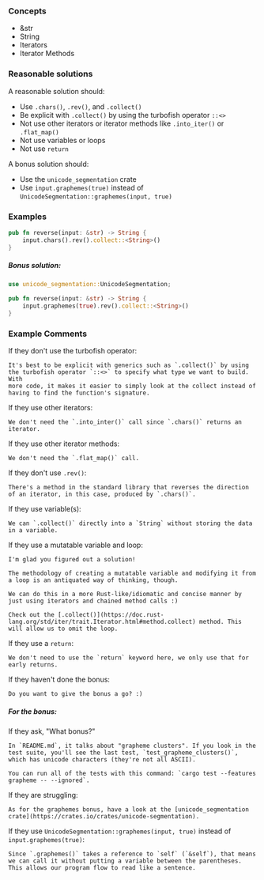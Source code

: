 ### Concepts

- &str
- String
- Iterators
- Iterator Methods

### Reasonable solutions

A reasonable solution should:

- Use `.chars()`, `.rev()`, and `.collect()`
- Be explicit with `.collect()` by using the turbofish operator `::<>`
- Not use other iterators or iterator methods like `.into_iter()` or
`.flat_map()`
- Not use variables or loops
- Not use `return`

A bonus solution should:

- Use the `unicode_segmentation` crate
- Use `input.graphemes(true)` instead of
`UnicodeSegmentation::graphemes(input, true)`

### Examples

```rust
pub fn reverse(input: &str) -> String {
    input.chars().rev().collect::<String>()
}
```

##### Bonus solution:

```rust
use unicode_segmentation::UnicodeSegmentation;

pub fn reverse(input: &str) -> String {
    input.graphemes(true).rev().collect::<String>()
}
```

### Example Comments

If they don't use the turbofish operator:
```
It's best to be explicit with generics such as `.collect()` by using the turbofish operator `::<>` to specify what type we want to build. With
more code, it makes it easier to simply look at the collect instead of having to find the function's signature.
```

If they use other iterators:
```
We don't need the `.into_inter()` call since `.chars()` returns an iterator.
```

If they use other iterator methods:
```
We don't need the `.flat_map()` call.
```

If they don't use `.rev()`:
```
There's a method in the standard library that reverses the direction of an iterator, in this case, produced by `.chars()`.
```

If they use variable(s):
```
We can `.collect()` directly into a `String` without storing the data in a variable.
```

If they use a mutatable variable and loop:
```
I'm glad you figured out a solution!

The methodology of creating a mutatable variable and modifying it from a loop is an antiquated way of thinking, though.

We can do this in a more Rust-like/idiomatic and concise manner by just using iterators and chained method calls :)

Check out the [.collect()](https://doc.rust-lang.org/std/iter/trait.Iterator.html#method.collect) method. This will allow us to omit the loop.
```

If they use a `return`:
```
We don't need to use the `return` keyword here, we only use that for early returns.
```

If they haven't done the bonus:

```
Do you want to give the bonus a go? :)
```

##### For the bonus:

If they ask, "What bonus?"
```
In `README.md`, it talks about "grapheme clusters". If you look in the test suite, you'll see the last test, `test_grapheme_clusters()`, which has unicode characters (they're not all ASCII).

You can run all of the tests with this command: `cargo test --features grapheme -- --ignored`.
```

If they are struggling:
```
As for the graphemes bonus, have a look at the [unicode_segmentation crate](https://crates.io/crates/unicode-segmentation).
```

If they use `UnicodeSegmentation::graphemes(input, true)` instead of `input.graphemes(true)`:

```
Since `.graphemes()` takes a reference to `self` (`&self`), that means we can call it without putting a variable between the parentheses. This allows our program flow to read like a sentence.
```